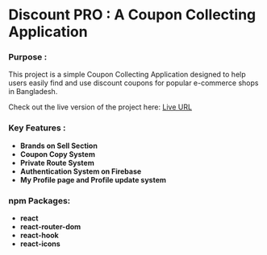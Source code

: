 # Discount PRO : A Coupon Collecting Application

### Purpose : 
 This project is a simple Coupon Collecting Application designed to help users easily find and
 use discount coupons for popular e-commerce shops in Bangladesh.

 Check out the live version of the project here: [Live URL](https://coupon-collection-app.web.app/)

### Key Features :
- **Brands on Sell Section**
- **Coupon Copy System**
- **Private Route System**
- **Authentication System on Firebase**
- **My Profile page and Profile update system**
  
### npm Packages:
- **react**
- **react-router-dom**
- **react-hook**
- **react-icons**



  